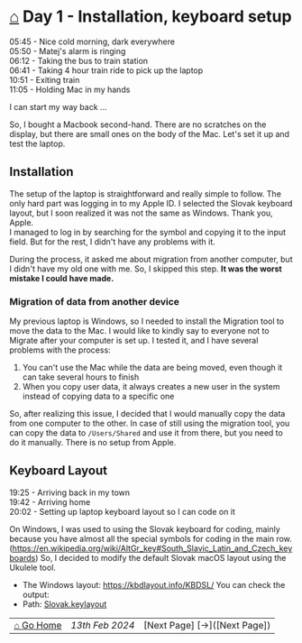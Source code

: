 # [⌂](/README.md) Day 1 - Installation, keyboard setup 

05:45 - Nice cold morning, dark everywhere  
05:50 - Matej's alarm is ringing  
06:12 - Taking the bus to train station  
06:41 - Taking 4 hour train ride to pick up the laptop  
10:51 - Exiting train  
11:05 - Holding Mac in my hands

I can start my way back ...

So, I bought a Macbook second-hand. There are no scratches on the display, but there are small ones on the body of the Mac. 
Let's set it up and test the laptop.

## Installation

The setup of the laptop is straightforward and really simple to follow. The only hard part was logging in to my Apple ID. I selected the Slovak keyboard layout, but I soon realized it was not the same 
as Windows. Thank you, Apple.  
I managed to log in by searching for the symbol and copying it to the input field.
But for the rest, I didn't have any problems with it.

During the process, it asked me about migration from another computer, but I didn't have 
my old one with me. So, I skipped this step. **It was the worst mistake I could have made.**

### Migration of data from another device
My previous laptop is Windows, so I needed to install the Migration tool to move the data to the 
Mac. I would like to kindly say to everyone not to Migrate after your computer is set up.
I tested it, and I have several problems with the process:
1. You can't use the Mac while the data are being moved, even though it can take several hours to finish
2. When you copy user data, it always creates a new user in the system instead of copying data to a specific one

So, after realizing this issue, I decided that I would manually copy the data from one computer to the other.
In case of still using the migration tool, you can copy the data to `/Users/Shared` and use it from there,
but you need to do it manually. There is no setup from Apple.

## Keyboard Layout
19:25 - Arriving back in my town  
19:42 - Arriving home  
20:02 - Setting up laptop keyboard layout so I can code on it

On Windows, I was used to using the Slovak keyboard for coding, mainly because you have almost all the special symbols for coding in the main row. (https://en.wikipedia.org/wiki/AltGr_key#South_Slavic_Latin_and_Czech_keyboards)
So, I decided to modify the default Slovak macOS layout using the Ukulele tool.
- The Windows layout:  https://kbdlayout.info/KBDSL/
You can check the output:
- Path: [Slovak.keylayout](../KeyboardLayout/Slovak.keylayout)


|  |  |  |
| :---         |     :---:      |          ---: |
| [⌂ Go Home](/README.md) | *13th Feb 2024*  | [Next Page] [->]([Next Page])    |

